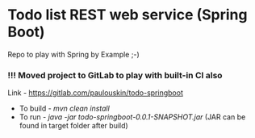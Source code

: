 # Todo list REST web service (Spring Boot)

Repo to play with Spring by Example ;-)

### !!! Moved project to GitLab to play with built-in CI also

Link - https://gitlab.com/paulouskin/todo-springboot

* To build - *mvn clean install*
* To run - *java -jar todo-springboot-0.0.1-SNAPSHOT.jar* (JAR can be found in target folder after build)